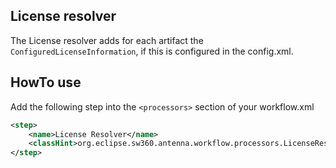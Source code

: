 ## License resolver
The License resolver adds for each artifact the `ConfiguredLicenseInformation`, 
if this is configured in the config.xml.


## HowTo use
Add the following step into the `<processors>` section of your workflow.xml

```xml
<step>
    <name>License Resolver</name>
    <classHint>org.eclipse.sw360.antenna.workflow.processors.LicenseResolver</classHint>
</step>
```